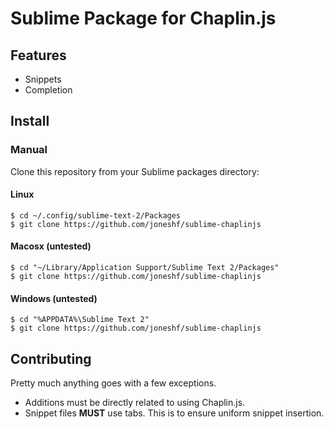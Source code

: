 # Sublime Package for Chaplin.js

## Features
* Snippets
* Completion

## Install

### Manual

Clone this repository from your Sublime packages directory:

#### Linux

```
$ cd ~/.config/sublime-text-2/Packages
$ git clone https://github.com/joneshf/sublime-chaplinjs
```

#### Macosx (untested)

```
$ cd "~/Library/Application Support/Sublime Text 2/Packages"
$ git clone https://github.com/joneshf/sublime-chaplinjs
```

#### Windows (untested)

```
$ cd "%APPDATA%\Sublime Text 2"
$ git clone https://github.com/joneshf/sublime-chaplinjs
```

## Contributing

Pretty much anything goes with a few exceptions.

* Additions must be directly related to using Chaplin.js.
* Snippet files __MUST__ use tabs.  This is to ensure uniform snippet insertion.
